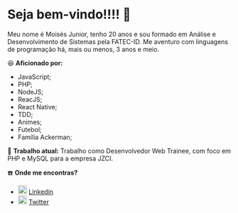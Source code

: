# Seja bem-vindo!!!! 👋

Meu nome é Moisés Junior, tenho 20 anos e sou formado em Análise e Desenvolvimento de Sistemas pela FATEC-ID. Me aventuro com linguagens de programação há, mais ou menos, 3 anos e meio.

:satisfied: **Aficionado por:**
  - JavaScript;
  - PHP;
  - NodeJS;
  - ReacJS;
  - React Native;
  - TDD;
  - Animes;
  - Futebol;
  - Família Ackerman;
  
:office: **Trabalho atual:**
  Trabalho como Desenvolvedor Web Trainee, com foco em PHP e MySQL para a empresa JZCI.
   
:phone: **Onde me encontras?**
  - <img src="https://user-images.githubusercontent.com/39142084/87230133-05492300-c384-11ea-89cb-ac46e4103b75.png" heigth="20" width="20"> [Linkedin](https://www.linkedin.com/in/mois%C3%A9s-junior-798354146/)
  - <img src="https://user-images.githubusercontent.com/39142084/87230029-48ef5d00-c383-11ea-83ac-bf75250d8f7e.png" heigth="20" width="20"> [Twitter](https://twitter.com/nemmoises)

<!--
**moisesjunior/moisesjunior** is a ✨ _special_ ✨ repository because its `README.md` (this file) appears on your GitHub profile.

Here are some ideas to get you started:

- 🔭 I’m currently working on ...
- 🌱 I’m currently learning ...
- 👯 I’m looking to collaborate on ...
- 🤔 I’m looking for help with ...
- 💬 Ask me about ...
- 📫 How to reach me: ...
- 😄 Pronouns: ...
- ⚡ Fun fact: ...
-->
